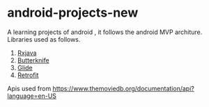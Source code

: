 # android-projects-new

A learning projects of android , it follows the android MVP architure. Libraries used as follows.

1. [Rxjava](https://github.com/ReactiveX/RxJava)
2. [Butterknife](https://jakewharton.github.io/butterknife/)
3. [Glide](https://github.com/bumptech/glide)
4. [Retrofit](https://square.github.io/retrofit/)

Apis used from https://www.themoviedb.org/documentation/api?language=en-US 
